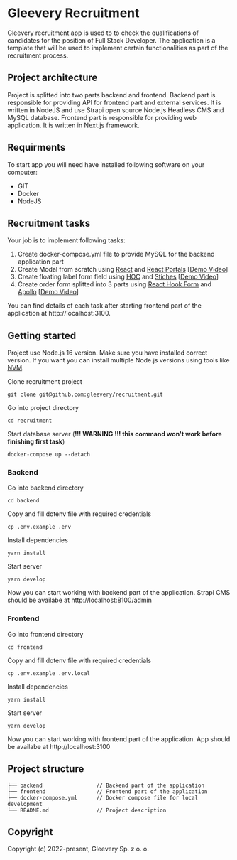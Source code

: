 # Gleevery Recruitment

Gleevery recruitment app is used to to check the qualifications of candidates for the position of Full Stack Developer. The application is a template that will be used to implement certain functionalities as part of the recruitment process.

## Project architecture

Project is splitted into two parts backend and frontend. Backend part is responsible for providing API for frontend part and external services. It is written in NodeJS and use Strapi open source Node.js Headless CMS and MySQL database. Frontend part is responsible for providing web application. It is written in Next.js framework.

## Requirments
To start app you will need have installed following software on your computer:
- GIT
- Docker
- NodeJS

## Recruitment tasks
Your job is to implement following tasks: 

1. Create docker-compose.yml file to provide MySQL for the backend application part
2. Create Modal from scratch using [React](https://reactjs.org/) and [React Portals](https://reactjs.org/docs/portals.html) [[Demo Video](https://github.com/gleevery/recruitment/blob/master/assest/modal.mp4)]
3. Create floating label form field using [HOC](https://reactjs.org/docs/higher-order-components.html) and [Stiches](https://stitches.dev/) [[Demo Video](https://github.com/gleevery/recruitment/blob/master/assest/floating-label.mp4)]
4. Create order form splitted into 3 parts using [React Hook Form](https://react-hook-form.com/) and [Apollo](https://www.apollographql.com/) [[Demo Video](https://github.com/gleevery/recruitment/blob/master/assest/order-form.mp4)]

You can find details of each task after starting frontend part of the application at http://localhost:3100.


## Getting started

Project use Node.js 16 version. Make sure you have installed correct version. If you want you can install multiple Node.js versions using tools like [NVM](https://github.com/nvm-sh/nvm).

Clone recruitment project

```
git clone git@github.com:gleevery/recruitment.git
```

Go into project directory

```
cd recruitment
```

Start database server (**!!! WARNING !!! this command won't work before finishing first task**)

```
docker-compose up --detach
```

### Backend

Go into backend directory

```
cd backend
```

Copy and fill dotenv file with required credentials

```
cp .env.example .env
```

Install dependencies

```
yarn install
```

Start server

```
yarn develop
```

Now you can start working with backend part of the application. Strapi CMS should be availabe at http://localhost:8100/admin

### Frontend

Go into frontend directory

```
cd frontend
```

Copy and fill dotenv file with required credentials

```
cp .env.example .env.local
```

Install dependencies

```
yarn install
```

Start server

```
yarn develop
```

Now you can start working with frontend part of the application. App should be availabe at http://localhost:3100

## Project structure

```
├── backend                 // Backend part of the application
├── frontend                // Frontend part of the application
├── docker-compose.yml      // Docker compose file for local development
└── README.md               // Project description
```

## Copyright

Copyright (c) 2022-present, Gleevery Sp. z o. o.
